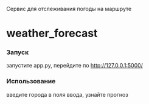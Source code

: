 Сервис для отслеживания погоды на маршруте

# weather_forecast

### Запуск
запустите app.py, перейдите по http://127.0.0.1:5000/
### Использование
введите города в поля ввода, узнайте прогноз
